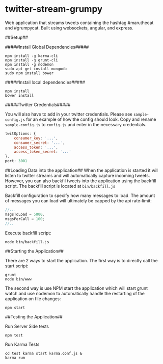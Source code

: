 twitter-stream-grumpy
====================

Web application that streams tweets containing the hashtag #maruthecat and #grumpycat. Built using websockets, angular, and express.

##Setup##

#####Install Global Dependencies#####

    npm install -g karma-cli
    npm install -g grunt-cli
    npm install -g nodemon
    sudo apt-get install mongodb
    sudo npm install bower

#####Install local dependencies#####

    npm install
    bower install

#####Twitter Credentials#####

You will also have to add in your twitter credentials. Please see `sample-config.js` for an example of how the config should look. Copy and rename `sample-config.js` to `config.js` and enter in the necessary credentials.

```javascript
twitOptions: {
    consumer_key: '...',
    consumer_secret: '...',
    access_token: '...',
    access_token_secret: '...'
},
port: 3001
```


##Loading Data into the application##
When the application is started it will listen to twitter streams and will automatically capture incoming tweets. However, you can also backfil tweets into the application using the backfill script. The backfill script is located at `bin/backfill.js`

Backfill configuration to specify how many messages to load. The amount of messages you can load will ultimately be capped by the api rate-limit:

```javascript
//...
msgsToLoad = 5000,
msgsPerCall = 100;
//..
```

Execute backfill script:

    node bin/backfill.js

##Starting the Application##

There are 2 ways to start the application. The first way is to directly call the start script:

    grunt
    node bin/www

The second way is use NPM start the application which will start grunt watch and use nodemon to automatically handle the restarting of the application on file changes:

    npm start

##Testing the Application##

Run Server Side tests

    npm test

Run Karma Tests

    cd test karma start karma.conf.js &
    karma run
